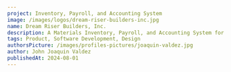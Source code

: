 ```yaml
---
project: Inventory, Payroll, and Accounting System
image: /images/logos/dream-riser-builders-inc.jpg
name: Dream Riser Builders, Inc.
description: A Materials Inventory, Payroll, and Accounting System for Construction.
tags: Product, Software Development, Design
authorsPicture: /images/profiles-pictures/joaquin-valdez.jpg
author: John Joaquin Valdez
publishedAt: 2024-08-01
---
```

